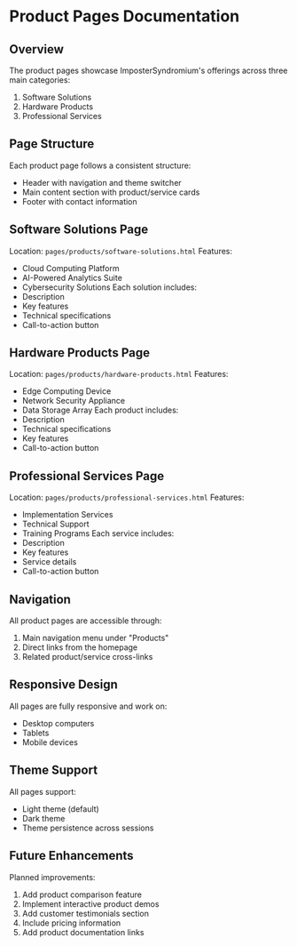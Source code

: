 # Product Pages Documentation

## Overview
The product pages showcase ImposterSyndromium's offerings across three main categories:
1. Software Solutions
2. Hardware Products
3. Professional Services

## Page Structure
Each product page follows a consistent structure:
- Header with navigation and theme switcher
- Main content section with product/service cards
- Footer with contact information

## Software Solutions Page
Location: `pages/products/software-solutions.html`
Features:
- Cloud Computing Platform
- AI-Powered Analytics Suite
- Cybersecurity Solutions
Each solution includes:
- Description
- Key features
- Technical specifications
- Call-to-action button

## Hardware Products Page
Location: `pages/products/hardware-products.html`
Features:
- Edge Computing Device
- Network Security Appliance
- Data Storage Array
Each product includes:
- Description
- Technical specifications
- Key features
- Call-to-action button

## Professional Services Page
Location: `pages/products/professional-services.html`
Features:
- Implementation Services
- Technical Support
- Training Programs
Each service includes:
- Description
- Key features
- Service details
- Call-to-action button

## Navigation
All product pages are accessible through:
1. Main navigation menu under "Products"
2. Direct links from the homepage
3. Related product/service cross-links

## Responsive Design
All pages are fully responsive and work on:
- Desktop computers
- Tablets
- Mobile devices

## Theme Support
All pages support:
- Light theme (default)
- Dark theme
- Theme persistence across sessions

## Future Enhancements
Planned improvements:
1. Add product comparison feature
2. Implement interactive product demos
3. Add customer testimonials section
4. Include pricing information
5. Add product documentation links 